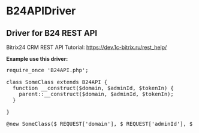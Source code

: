 # B24APIDriver
<h2>Driver for B24 REST API</h2>

Bitrix24 CRM REST API Tutorial: https://dev.1c-bitrix.ru/rest_help/

<b>Example use this driver:</b>

<pre>require_once 'B24API.php';

class SomeClass extends B24API {
  function __construct($domain, $adminId, $tokenIn) {
    parent::__construct($domain, $adminId, $tokenIn);
  }

}

@new SomeClass($_REQUEST['domain'], $_REQUEST['adminId'], $_REQUEST['tokenIn']);</pre>

